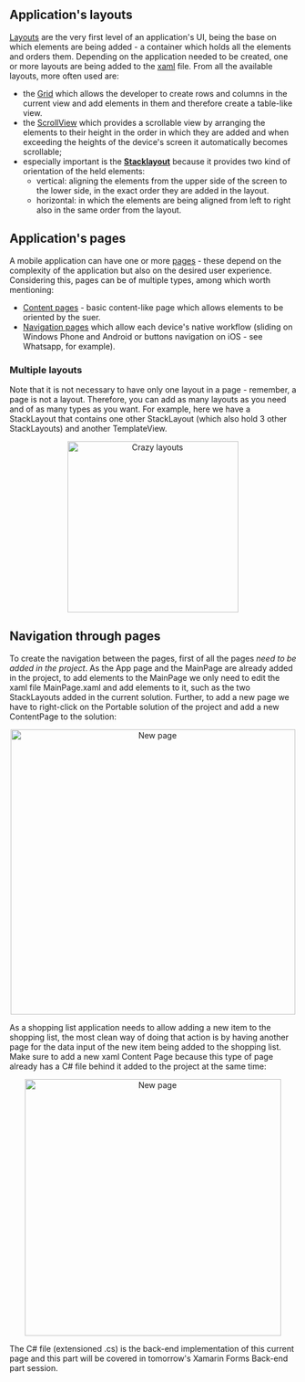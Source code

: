 ## Application's layouts
[Layouts](https://developer.xamarin.com/guides/xamarin-forms/user-interface/controls/layouts/) are the very first level of an application's UI, being the base on which elements are being added - a container which holds all the elements and orders them.
Depending on the application needed to be created, one or more layouts are being added to the [xaml](https://msdn.microsoft.com/en-us/library/cc295302.aspx) file. 
From all the available layouts, more often used are:
- the [Grid](https://developer.xamarin.com/api/type/Xamarin.Forms.Grid/) which allows the developer to create rows and columns in the current view and add elements in them and therefore create a table-like view.
- the [ScrollView](https://developer.xamarin.com/api/type/Xamarin.Forms.ScrollView/) which provides a scrollable view by arranging the elements to their height in the order in which they are added and when exceeding the heights of the device's screen it automatically becomes scrollable;
- especially important is the [**Stacklayout**](https://developer.xamarin.com/api/type/Xamarin.Forms.StackLayout/) because it provides two kind of orientation of the held elements:
  - vertical: aligning the elements from the upper side of the screen to the lower side, in the exact order they are added in the layout. 
  - horizontal: in which the elements are being aligned from left to right also in the same order from the layout.

## Application's pages
A mobile application can have one or more [pages](https://developer.xamarin.com/guides/xamarin-forms/user-interface/controls/pages/) - these depend on the complexity of the application but also on the desired user experience. Considering this, pages can be of multiple types, among which worth mentioning:
- [Content pages](https://developer.xamarin.com/api/type/Xamarin.Forms.ContentPage/) - basic content-like page which allows elements to be oriented by the suer.
- [Navigation pages](https://developer.xamarin.com/api/type/Xamarin.Forms.NavigationPage/) which allow each device's native workflow (sliding on Windows Phone and Android or buttons navigation on iOS - see Whatsapp, for example).


### Multiple layouts
Note that it is not necessary to have only one layout in a page - remember, a page is not a layout. Therefore, you can add as many layouts as you need and of as many types as you want. For example, here we have a StackLayout that contains one other StackLayout (which also hold 3 other StackLayouts) and another TemplateView.
<p align="center"><img height="300" alt="Crazy layouts" src="https://github.com/microsoft-dx/xamarin-fundamentals-ui/blob/master/Images/layouts.png?raw=true" margin=auto></p>


## Navigation through pages
To create the navigation between the pages, first of all the pages _need to be added in the project_.
As the App page and the MainPage are already added in the project, to add elements to the MainPage we only need to edit the xaml file MainPage.xaml and add elements to it, such as the two StackLayouts added in the current solution.
Further, to add a new page we have to right-click on the Portable solution of the project and add a new ContentPage to the solution:
<p align="center"><img height="500" alt="New page" src="https://github.com/microsoft-dx/xamarin-fundamentals-ui/blob/master/Images/new-page.png?raw=true" margin=auto></p>

As a shopping list application needs to allow adding a new item to the shopping list, the most clean way of doing that action is by having another page for the data input of the new item being added to the shopping list.
Make sure to add a new xaml Content Page because this type of page already has a C# file behind it added to the project at the same time:

<p align="center"><img height="450" alt="New page" src="https://github.com/microsoft-dx/xamarin-fundamentals-ui/blob/master/Images/new-item.PNG?raw=true" margin=auto></p>

The C# file (extensioned .cs) is the back-end implementation of this current page and this part will be covered in tomorrow's Xamarin Forms Back-end part session.
